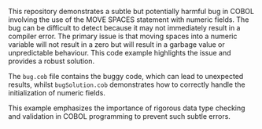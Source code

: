 This repository demonstrates a subtle but potentially harmful bug in COBOL involving the use of the MOVE SPACES statement with numeric fields. The bug can be difficult to detect because it may not immediately result in a compiler error. The primary issue is that moving spaces into a numeric variable will not result in a zero but will result in a garbage value or unpredictable behaviour.  This code example highlights the issue and provides a robust solution.

The `bug.cob` file contains the buggy code, which can lead to unexpected results, whilst `bugSolution.cob` demonstrates how to correctly handle the initialization of numeric fields. 

This example emphasizes the importance of rigorous data type checking and validation in COBOL programming to prevent such subtle errors.